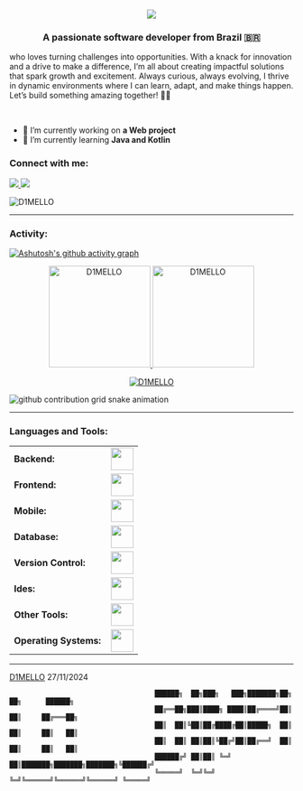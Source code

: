 <h1 align="center">
    <img src="https://readme-typing-svg.herokuapp.com/?font=Righteous&size=35&center=true&vCenter=true&color=845ec2&width=500&height=70&duration=4000&lines=Hello+World!+🌎;+I'm+Sérgio+de+Melo!;+But+you+can+call+me:;+D1MELLO!;" />
</h1>


<h3 align="center">A passionate software developer from Brazil 🇧🇷</h3>

 who loves turning challenges into opportunities. With a knack for innovation and a drive to make a difference, I’m all about creating impactful solutions that spark growth and excitement. Always curious, always evolving, I thrive in dynamic environments where I can learn, adapt, and make things happen. Let’s build something amazing together! 🚀✨

<br/>

  - 🔭 I’m currently working on **a Web project**
  - 🌱 I’m currently learning **Java and Kotlin**

<h3 align="left">Connect with me:</h3>
<p align="left">
<a href="mailto:sergio.dimello22@gmail.com">
    <img src="https://img.shields.io/badge/Gmail-333333?style=for-the-badge&logo=gmail&logoColor=red" />
  </a>
  <a href="https://linkedin.com/in/srdimello" target="_blank">
    <img src="https://img.shields.io/badge/LinkedIn-0077B5?style=for-the-badge&logo=linkedin&logoColor=white" target="_blank" />
  </a>
</p>

<p align="left"> <img src="https://komarev.com/ghpvc/?username=D1MELLO&label=Profile%20views&color=0e75b6&style=flat" alt="D1MELLO" /> </p>

------
<h3 align="left">Activity:</h3>

[![Ashutosh's github activity graph](https://github-readme-activity-graph.vercel.app/graph?username=D1MELLO&bg_color=100f0f&color=4c5e9e&line=4c569e&point=403e41&area=true&hide_border=true)](https://github.com/ashutosh00710/github-readme-activity-graph)

<div align="center">
  <a href="https://github.com/D1MELLO">
    <img height="180em" src="https://github-readme-stats.vercel.app/api/top-langs?username=D1MELLO&show_icons=true&locale=en&layout=compact&theme=tokyonight" alt="D1MELLO"/>
    <img height="180em" src="https://github-readme-stats.vercel.app/api?username=D1MELLO&show_icons=true&locale=en&layout=compact&theme=tokyonight" alt="D1MELLO"/>
  </a>
</div>
<p align="center">
  <a href="https://github.com/D1MELLO">
    <img src="https://github-readme-streak-stats.herokuapp.com/?user=D1MELLO&&theme=tokyonight" alt="D1MELLO" />
  </a>
</p>

<picture align="center">
  <source media="(prefers-color-scheme: dark)" srcset="https://raw.githubusercontent.com/D1MELLO/D1MELLO/output/github-contribution-grid-snake-dark.svg">
  <source media="(prefers-color-scheme: light)" srcset="https://raw.githubusercontent.com/D1MELLO/D1MELLO/output/github-contribution-grid-snake-dark.svg">
  <img align="center" alt="github contribution grid snake animation" src="https://raw.githubusercontent.com/D1MELLO/D1MELLO/output/github-contribution-grid-snake.svg">
</picture>

 ------
<h3 align="left">Languages and Tools:</h3>
<table>
    <tr>
        <td style="font-weight: bold; padding-right: 10px; vertical-align: center; border: none;">Backend:</td>
        <td><img height="40" src="https://skillicons.dev/icons?i=java,kotlin,python,spring,maven"/></td>
    </tr>
    <tr>
        <td style="font-weight: bold; padding-right: 10px; vertical-align: center;">Frontend:</td>
        <td><img height="40" src="https://skillicons.dev/icons?i=bootstrap,html,css,js,figma"/></td>
    </tr>
    <tr>
        <td style="font-weight: bold; padding-right: 10px; vertical-align: center; border: none;">Mobile:</td>
        <td><img height="40" src="https://skillicons.dev/icons?i=kotlin"/></td>
    </tr>
    <tr>
        <td style="font-weight: bold; padding-right: 10px; vertical-align: center; border: none;">Database:</td>
        <td><img height="40" src="https://skillicons.dev/icons?i=mysql,mongodb"/></td>
    </tr>
<!--     <tr>
        <td style="font-weight: bold; padding-right: 10px; vertical-align: center; border: none;">DevOps:</td>
        <td><img height="40" src="https://skillicons.dev/icons?i=docker,kubernetes,gcp,terraform,jenkins,githubactions,gitlarun"/></td>
    </tr> -->
<!--     <tr>
        <td style="font-weight: bold; padding-right: 10px; vertical-align: center; border: none;">Automated test:</td>
        <td><img height="40" src="https://skillicons.dev/icons?i=selenium,jest,pytest,phpunit"/></td>
    </tr> -->
    <tr>
        <td style="font-weight: bold; padding-right: 10px; vertical-align: center; border: none;">Version Control:</td>
        <td><img height="40" src="https://skillicons.dev/icons?i=git,github"/></td>
    </tr>
    <tr>
        <td style="font-weight: bold; padding-right: 10px; vertical-align: center; border: none;">Ides:</td>
        <td><img height="40" src="https://skillicons.dev/icons?i=vscode,idea"/></td>
    </tr>
    <tr>
        <td style="font-weight: bold; padding-right: 10px; vertical-align: center; border: none;">Other Tools:</td>
        <td><img height="40" src="https://skillicons.dev/icons?i=bash"/></td>
    </tr>
    <tr>
        <td style="font-weight: bold; padding-right: 10px; vertical-align: center; border: none;">Operating Systems:</td>
        <td><img height="40" src="https://skillicons.dev/icons?i=windows,ubuntu,mint,linux"/></td>
    </tr>
</table>

------

[D1MELLO](https://github.com/D1MELLO)
27/11/2024


```
                                    ██████╗  ██╗███╗   ███╗███████╗██╗     ██╗      ██████╗ 
                                    ██╔══██╗███║████╗ ████║██╔════╝██║     ██║     ██╔═══██╗
                                    ██║  ██║╚██║██╔████╔██║█████╗  ██║     ██║     ██║   ██║
                                    ██║  ██║ ██║██║╚██╔╝██║██╔══╝  ██║     ██║     ██║   ██║
                                    ██████╔╝ ██║██║ ╚═╝ ██║███████╗███████╗███████╗╚██████╔╝
                                    ╚═════╝  ╚═╝╚═╝     ╚═╝╚══════╝╚══════╝╚══════╝ ╚═════╝                                       
```







